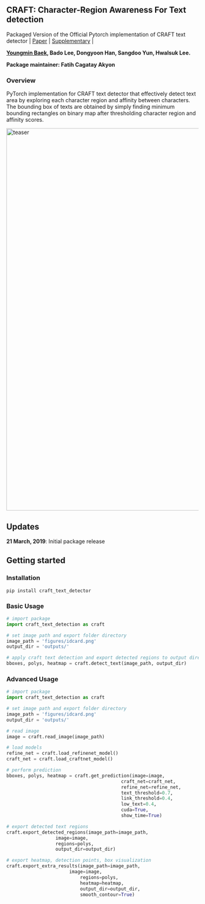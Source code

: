 
## CRAFT: Character-Region Awareness For Text detection
Packaged Version of the Official Pytorch implementation of CRAFT text detector | [Paper](https://arxiv.org/abs/1904.01941) |  [Supplementary](https://youtu.be/HI8MzpY8KMI) | 

**[Youngmin Baek](mailto:youngmin.baek@navercorp.com), Bado Lee, Dongyoon Han, Sangdoo Yun, Hwalsuk Lee.**
 
 **Package maintainer: Fatih Cagatay Akyon**
 
### Overview
PyTorch implementation for CRAFT text detector that effectively detect text area by exploring each character region and affinity between characters. The bounding box of texts are obtained by simply finding minimum bounding rectangles on binary map after thresholding character region and affinity scores. 

<img width="1000" alt="teaser" src="./figures/craft_example.gif">

## Updates
**21 March, 2019**: Initial package release


## Getting started
### Installation
```console
pip install craft_text_detector
```

### Basic Usage
```python
# import package
import craft_text_detection as craft

# set image path and export folder directory
image_path = 'figures/idcard.png'
output_dir = 'outputs/'

# apply craft text detection and export detected regions to output directory
bboxes, polys, heatmap = craft.detect_text(image_path, output_dir)
```

### Advanced Usage
```python
# import package
import craft_text_detection as craft

# set image path and export folder directory
image_path = 'figures/idcard.png'
output_dir = 'outputs/'

# read image
image = craft.read_image(image_path)

# load models
refine_net = craft.load_refinenet_model()
craft_net = craft.load_craftnet_model()

# perform prediction
bboxes, polys, heatmap = craft.get_prediction(image=image,
	                                      craft_net=craft_net,
	                                      refine_net=refine_net,
	                                      text_threshold=0.7,
	                                      link_threshold=0.4,
	                                      low_text=0.4,
	                                      cuda=True,
	                                      show_time=True)

# export detected text regions
craft.export_detected_regions(image_path=image_path,
			      image=image,
			      regions=polys,
			      output_dir=output_dir)

# export heatmap, detection points, box visualization
craft.export_extra_results(image_path=image_path,
	                   image=image,
                           regions=polys,
                           heatmap=heatmap,
                           output_dir=output_dir,
                           smooth_contour=True)
```

